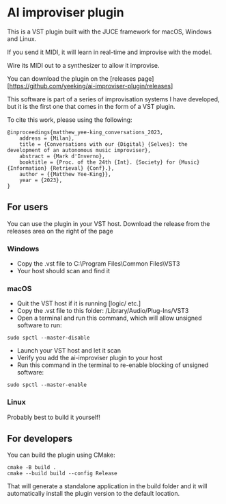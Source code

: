 # AI improviser plugin

This is a VST plugin built with the JUCE framework for macOS, Windows and Linux.

If you send it MIDI, it will learn in real-time and improvise with the model.

Wire its MIDI out to a synthesizer to allow it improvise. 

You can download the plugin on the [releases page][https://github.com/yeeking/ai-improviser-plugin/releases]

This software is part of a series of improvisation systems I have developed, but it is the first one that comes in the form of a VST plugin.


To cite this work, please using the following: 

```
@inproceedings{matthew_yee-king_conversations_2023,
	address = {Milan},
	title = {Conversations with our {Digital} {Selves}: the development of an autonomous music improviser},
	abstract = {Mark d'Inverno},
	booktitle = {Proc. of the 24th {Int}. {Society} for {Music} {Information} {Retrieval} {Conf}.},
	author = {{Matthew Yee-King}},
	year = {2023},
}
```

## For users

You can use the plugin in your VST host. Download the release from the releases area on the right of the page

### Windows

* Copy the .vst file to C:\Program Files\Common Files\VST3
* Your host should scan and find it

### macOS

* Quit the VST host if it is running [logic/ etc.]
* Copy the .vst file to this folder: /Library/Audio/Plug-Ins/VST3
* Open a terminal and run this command, which will allow unsigned software to run: 

```
sudo spctl --master-disable
```

* Launch your VST host and let it scan 
* Verify you add the ai-improviser plugin to your host
* Run this command in the terminal to re-enable blocking of unsigned software:

```
sudo spctl --master-enable
```


### Linux

Probably best to build it yourself! 



## For developers

You can build the plugin using CMake:

```
cmake -B build .
cmake --build build --config Release 
```

That will generate a standalone application in the build folder and it will automatically install the plugin version to the default location.

 
